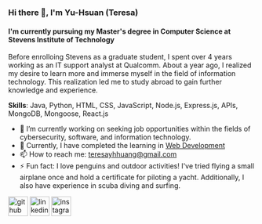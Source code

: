 ### Hi there 👋, I'm Yu-Hsuan (Teresa) 
#### I'm currently pursuing my Master's degree in Computer Science at Stevens Institute of Technology
Before enrolloing Stevens as a graduate student, I spent over 4 years working as an IT support analyst at Qualcomm. About a year ago, I realized my desire to learn more and immerse myself in the field of information technology. This realization led me to study abroad to gain further knowledge and experience.

**Skills**: Java, Python, HTML, CSS, JavaScript, Node.js, Express.js, APIs, MongoDB, Mongoose, React.js

- 🔭 I’m currently working on seeking job opportunities within the fields of cybersecurity, software, and information technology. 
- 🌱 Currently, I have completed the learning in [Web Development](https://www.udemy.com/course/the-complete-web-development-bootcamp/)
- 📫 How to reach me: teresayhhuang@gmail.com 
- ⚡ Fun fact: I love penguins and outdoor activities! I've tried flying a small airplane once and hold a certificate for piloting a yacht. Additionally, I also have experience in scuba diving and surfing. 


[<img src='https://cdn.jsdelivr.net/npm/simple-icons@3.0.1/icons/github.svg' alt='github' height='40'>](https://github.com/tehuang)  [<img src='https://cdn.jsdelivr.net/npm/simple-icons@3.0.1/icons/linkedin.svg' alt='linkedin' height='40'>](https://www.linkedin.com/in/teresa1014/)  [<img src='https://cdn.jsdelivr.net/npm/simple-icons@3.0.1/icons/instagram.svg' alt='instagram' height='40'>](https://www.instagram.com/teresa1014_3/)  

